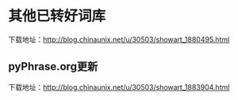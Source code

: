 # 其他已转好词库 #
下载地址：http://blog.chinaunix.net/u/30503/showart_1880495.html

## pyPhrase.org更新 ##
下载地址：http://blog.chinaunix.net/u/30503/showart_1883904.html